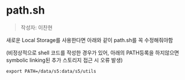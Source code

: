 # path.sh

> 작성자: 이찬현



새로운 Local Storage를 사용한다면 아래와 같이 path.sh를 꼭 수정해줘야함

(비정상적으로 shell 코드를 작성한 경우가 있어, 아래의 PATH등록을 하지않으면 symbolic linking된 추가 스토리지 접근 시 오류 발생)

```shell
export PATH=/data/s5:data/s5/utils
```

